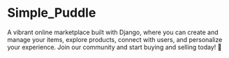 # Simple_Puddle
A vibrant online marketplace built with Django, where you can create and manage your items, explore products, connect with users, and personalize your experience. Join our community and start buying and selling today! 🤝
